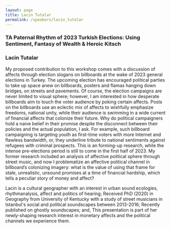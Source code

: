 ```yaml
---
layout: page
title: Lacin Tutalar
permalink: /speakers/lacin_tutalar
---
```


<h3>TA Paternal Rhythm of 2023 Turkish Elections: Using Sentiment, Fantasy of Wealth & Heroic Kitsch</h3>

<h3>Lacin Tutalar</h3>

<p>My proposed contribution to this workshop comes with a discussion of affects through election slogans on billboards at the wake of 2023 general elections in Turkey. The upcoming election has encouraged political parties to take up space anew on billboards, posters and flamas hanging down bridges, on streets and pavements.  Of course, the election campaigns are never limited to visual sphere; however, I am interested in how desperate billboards aim to touch the voter audience by poking certain affects. Posts on the billboards use an eclectic mix of affects to wishfully emphasize freedoms,  national unity, while their audience is swimming in a wide current of financial affects that colonize their future. Why do political campaigners hold a naive belief in their promise despite the disconnect between their policies and the actual population, I ask. For example, such billboard campaigning is targeting youth as first-time voters with more Internet and flawless bandwidth, or, they underline tribute to national sentiments against refugees with criminal prospects. This is an forming-up research, while the intense pre-elections period is still to come in the first half of 2023.  My former research included an analysis of affective political sphere through street music, and now I problematize an affective political channel in billboard’s colonizing imagery: what is the value of using that frame for stale,  unrealistic, unsound promises at a time of financial hardship, which tells a peculiar story of money and affect?</p>

<p>Lacin is a cultural geographer with an interest in urban sound ecologies, rhythmanalysis, affect and politics of hearing; Received PhD (2020) in Geography from University of Kentucky with a study of street musicians in Istanbul's social and political soundscapes between 2013-2016; Recently published on ghostly soundscapes; and, This presentation is part of her newly-shaping research interest in monetary affects and the political channels we experience them.</p>